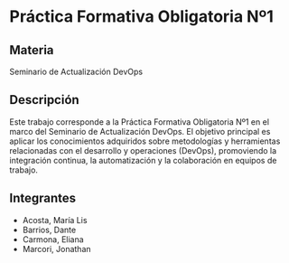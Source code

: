 # Práctica Formativa Obligatoria Nº1

## Materia
Seminario de Actualización DevOps

## Descripción
Este trabajo corresponde a la Práctica Formativa Obligatoria Nº1 en el marco del Seminario de Actualización DevOps. El objetivo principal es aplicar los conocimientos adquiridos sobre metodologías y herramientas relacionadas con el desarrollo y operaciones (DevOps), promoviendo la integración continua, la automatización y la colaboración en equipos de trabajo.

## Integrantes

- Acosta, María Lis  
- Barrios, Dante  
- Carmona, Eliana  
- Marcori, Jonathan
